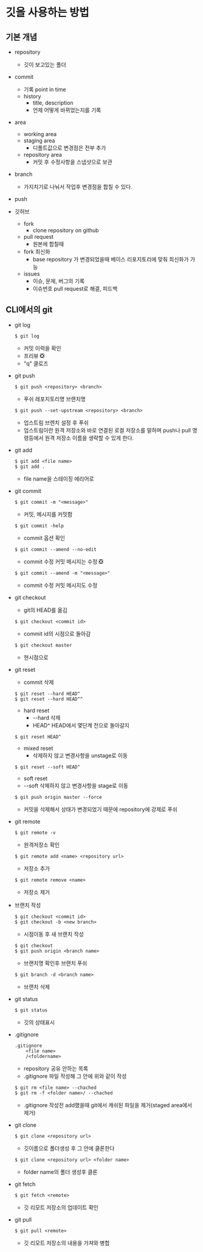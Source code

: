 # 깃을 사용하는 방법

## 기본 개념

- repository

  - 깃이 보고있는 폴더

- commit

  - 기록 point in time
  - history
    - title, description
    - 언제 어떻게 바뀌었는지를 기록

- area

  - working area
  - staging area
    - 디폴트값으로 변경점은 전부 추가
  - repository area
    - 커밋 후 수정사항을 스냅샷으로 보관

- branch

  - 가지치기로 나눠서 작업후 변경점을 합칠 수 있다.

- push

- 깃허브
  - fork
    - clone repository on github
  - pull request
    - 원본에 합칠때
  - fork 최신화
    - base repository 가 변경되었을때 베이스 리포지토리에 맞춰 최신화가 가능
  - issues
    - 이슈, 문제, 버그의 기록
    - 이슈번호 pull request로 해결, 피드백

## CLI에서의 git

- git log

  ```
  $ git log
  ```

  - 커밋 이력을 확인
  - 프리뷰 ❎
  - "q" 클로즈

- git push

  ```
  $ git push <repository> <branch>
  ```

  - 푸쉬 레포지토리명 브랜치명

  ```
  $ git push --set-upstream <repository> <branch>
  ```

  - 업스트림 브렌치 설정 후 푸쉬
  - 업스트림이란 원격 저장소와 바로 연결된 로컬 저장소를 말하며 push나 pull 명령등에서 원격 저장소 이름을 생략할 수 있게 한다.

- git add

  ```
  $ git add <file name>
  $ git add .
  ```

  - file name을 스테이징 에리어로

- git commit

  ```
  $ git commit -m "<message>"
  ```

  - 커밋, 메시지를 커밋함

  ```
  $ git commit -help
  ```

  - commit 옵션 확인

  ```
  $ git commit --amend --no-edit
  ```

  - commit 수정 커밋 메시지는 수정 ❎

  ```
  $ git commit --amend -m "<message>"
  ```

  - commit 수정 커밋 메시지도 수정

- git checkout

  - git의 HEAD를 옮김

  ```
  $ git checkout <commit id>
  ```

  - commit id의 시점으로 돌아감

  ```
  $ git checkout master
  ```

  - 현시점으로

- git reset

  - commit 삭제

  ```
  $ git reset --hard HEAD^
  $ git reset --hard HEAD^^
  ```

  - hard reset
    - --hard 삭제
    - HEAD^ HEAD에서 몇단계 전으로 돌아갈지

  ```
  $ git reset HEAD^
  ```

  - mixed reset
    - 삭제하지 않고 변경사항을 unstage로 이동

  ```
  $ git reset --soft HEAD^
  ```

  - soft reset
  - --soft 삭제하지 않고 변경사항을 stage로 이동

  ```
  $ git push origin master --force
  ```

  - 커밋을 삭제해서 상태가 변경되었기 때문에 repository에 강제로 푸쉬

- git remote

  ```
  $ git remote -v
  ```

  - 원격저장소 확인

  ```
  $ git remote add <name> <repository url>
  ```

  - 저장소 추가

  ```
  $ git remote remove <name>
  ```

  - 저장소 제거

- 브랜치 작성

  ```
  $ git checkout <commit id>
  $ git checkout -b <new branch>
  ```

  - 시점이동 후 새 브랜치 작성

  ```
  $ git checkout
  $ git push origin <branch name>
  ```

  - 브랜치명 확인후 브랜치 푸쉬

  ```
  $ git branch -d <branch name>
  ```

  - 브랜치 삭제

- git status

  ```
  $ git status
  ```

  - 깃의 상태표시

- .gitignore

  ```
  .gitignore
      <file name>
      /<foldername>
  ```

  - repository 공유 안하는 목록
  - .gitignore 파일 작성해 그 안에 위와 같이 작성

  ```
  $ git rm <file name> --chached
  $ git rm -f <folder name>/ --chached
  ```

  - .gitignore 작성전 add했을때 git에서 캐쉬된 파일을 제거(staged area에서 제거)

- git clone

  ```
  $ git clone <repository url>
  ```

  - 깃이름으로 폴더생성 후 그 안에 클론한다

  ```
  $ git clone <repository url> <folder name>
  ```

  - folder name의 폴더 생성후 클론

- git fetch

  ```
  $ git fetch <remote>
  ```

  - 깃 리모트 저장소의 업데이트 확인

- git pull
  ```
  $ git pull <remote>
  ```
  - 깃 리모트 저장소의 내용을 가져와 병합
